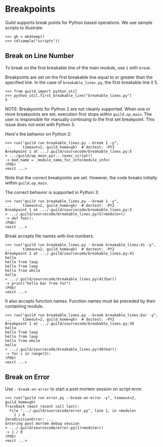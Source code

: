 # Breakpoints

Guild supports break points for Python based operations. We use sample
scripts to illustrate.

    >>> gh = mkdtemp()
    >>> cd(sample("scripts"))

## Break on Line Number

To break on the first breakable line of the main module, use `1` with
`break`.

Breakpoints are set on the first breakable line equal to or greater
than the specified line. In the case of `breakable_lines.py`, the
first breakable line it 5.

    >>> from guild import python_util
    >>> python_util.first_breakable_line("breakable_lines.py")
    5

NOTE: Breakpoints for Python 2 are not cleanly supported. When one or
more breakpoints are set, execution first stops within
`guild.op_main`. The user is responsible for manually continuing to
the first set breakpoint. This issue does not exist with Python 3.

Here's the behavior on Python 2:

    >>> run("guild run breakable_lines.py --break 1 -y",
    ...     timeout=2, guild_home=gh)  # doctest: -PY3
    Breakpoint 1 at .../.guild/sourcecode/breakable_lines.py:5
    > .../guild/op_main.py(...)exec_script()
    -> mod_name = _module_name_for_info(module_info)
    (Pdb)
    <exit ...>

Note that the correct breakpoints are set. However, the code breaks
initially within `guild.op_main`.

The correct behavior is supported in Python 3:

    >>> run("guild run breakable_lines.py --break 1 -y",
    ...     timeout=2, guild_home=gh)  # doctest: -PY2
    Breakpoint 1 at .../.guild/sourcecode/breakable_lines.py:5
    > .../.guild/sourcecode/breakable_lines.py(5)<module>()
    -> def foo():
    (Pdb)
    <exit ...>

Break accepts file names with line numbers.

    >>> run("guild run breakable_lines.py --break breakable_lines:41 -y",
    ...     timeout=2, guild_home=gh)  # doctest: -PY2
    Breakpoint 1 at .../.guild/sourcecode/breakable_lines.py:41
    hello
    hello from loop
    hello from loop
    hello from while
    hello
    > .../.guild/sourcecode/breakable_lines.py(41)bar()
    -> print("hello bar from for")
    (Pdb)
    <exit ...>

It also accepts function names. Function names must be preceded by
their containing module.

    >>> run("guild run breakable_lines.py --break breakable_lines.bar -y",
    ...     timeout=2, guild_home=gh)  # doctest: -PY2
    Breakpoint 1 at .../.guild/sourcecode/breakable_lines.py:39
    hello
    hello from loop
    hello from loop
    hello from while
    hello
    > .../.guild/sourcecode/breakable_lines.py(40)bar()
    -> for i in range(2):
    (Pdb)
    <exit ...>

## Break on Error

Use `--break-on-error` to start a post mortem session on script error.

    >>> run("guild run error.py --break-on-error -y", timeout=2, guild_home=gh)
    Traceback (most recent call last):
      File ".../.guild/sourcecode/error.py", line 1, in <module>
        1 / 0
    ZeroDivisionError: ...
    Entering post mortem debug session
    > .../.guild/sourcecode/error.py(1)<module>()
    -> 1 / 0
    (Pdb)
    <exit ...>

